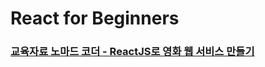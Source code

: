 # React for Beginners

### [교육자료 노마드 코더 - ReactJS로 영화 웹 서비스 만들기](https://nomadcoders.co/react-for-beginners)

